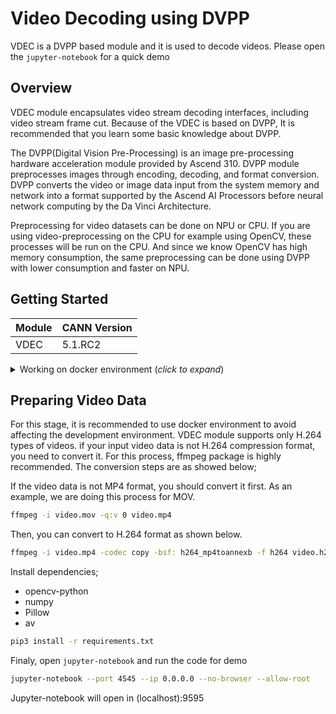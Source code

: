 # Video Decoding using DVPP
VDEC is a DVPP based module and it is used to decode videos. Please open the `jupyter-notebook` for a quick demo

## Overview
VDEC module encapsulates video stream decoding interfaces, including video stream frame cut. Because of the VDEC is based on DVPP, It is recommended that you learn some basic knowledge about DVPP.

The DVPP(Digital Vision Pre-Processing) is an image pre-processing hardware acceleration module provided by Ascend 310. DVPP module preprocesses images through encoding, decoding, and format conversion. DVPP converts the video or image data input from the system memory and network into a format supported by the Ascend AI Processors before neural network computing by the Da Vinci Architecture.

Preprocessing for video datasets can be done on NPU or CPU. If you are using video-preprocessing on the CPU for example using OpenCV, these processes will be run on the CPU. And since we know OpenCV has high memory consumption, the same preprocessing can be done using DVPP with lower consumption and faster on NPU.

## Getting Started

| **Module** | **CANN Version** | 
|---|---|
| VDEC | 5.1.RC2  | 
<details> <summary> Working on docker environment (<i>click to expand</i>)</summary>

Start your docker environment.

```bash
sudo docker run -it -u root --rm --name acl_vdec -p 9595:4545 \
--device=/dev/davinci0 \
--device=/dev/davinci_manager \
--device=/dev/devmm_svm \
--device=/dev/hisi_hdc \
-v /usr/local/dcmi:/usr/local/dcmi \
-v /PATH/pyacl_samples:/workspace/pyacl_samples \
-v /usr/local/bin/npu-smi:/usr/local/bin/npu-smi \
-v /usr/local/Ascend/driver:/usr/local/Ascend/driver \
ascendhub.huawei.com/public-ascendhub/infer-modelzoo:22.0.RC2 /bin/bash
```
    
```bash
apt-get update && apt-get install -y --no-install-recommends \
        gcc \
        g++ \
        make \
        cmake \
        zlib1g \
        zlib1g-dev \
        openssl \
        libsqlite3-dev \
        libssl-dev \
        libffi-dev \
        unzip \
        pciutils \
        net-tools \
        libblas-dev \
        gfortran \
        libblas3 \
        libopenblas-dev \
        libbz2-dev \
        build-essential \
	    ffmpeg \
        git \
        && \
    apt-get clean && \
    rm -rf /var/lib/apt/lists/*
```
```bash
rm -rf /usr/local/python3.9.2

wget https://www.python.org/ftp/python/3.7.5/Python-3.7.5.tgz --no-check-certificate && \
    tar -zxvf Python-3.7.5.tgz && \
    cd Python-3.7.5 && \
    ./configure --prefix=/usr/local/python3.7.5 --enable-loadable-sqlite-extensions --enable-shared && make -j && make install && \
    cd .. && \
    rm -r -d Python-3.7.5 && rm Python-3.7.5.tgz && \
    export LD_LIBRARY_PATH=/usr/local/python3.7.5/lib:$LD_LIBRARY_PATH && \
    export PATH=/usr/local/python3.7.5/bin:$PATH

pip3 install --upgrade pip
pip3 install attrs numpy decorator sympy cffi pyyaml pathlib2 psutil protobuf scipy requests absl-py jupyter jupyterlab sympy
```    
</details>

## Preparing Video Data
For this stage, it is recommended to use docker environment to avoid affecting the development environment. VDEC module supports only H.264 types of videos. if your input video data is not H.264 compression format, you need to convert it. For this process, ffmpeg package is highly recommended. The conversion steps are as showed below;

If the video data is not MP4 format, you should convert it first. As an example, we are doing this process for MOV. 

```bash
ffmpeg -i video.mov -q:v 0 video.mp4
```

Then, you can convert to H.264 format as shown below.

```bash
ffmpeg -i video.mp4 -codec copy -bsf: h264_mp4toannexb -f h264 video.h264
```

Install dependencies;
- opencv-python
- numpy
- Pillow
- av

```bash
pip3 install -r requirements.txt
```

Finaly, open `jupyter-notebook` and run the code for demo

```bash
jupyter-notebook --port 4545 --ip 0.0.0.0 --no-browser --allow-root
```

Jupyter-notebook will open in (localhost):9595